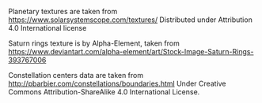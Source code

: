 Planetary textures are taken from https://www.solarsystemscope.com/textures/
Distributed under Attribution 4.0 International license

Saturn rings texture is by Alpha-Element, taken from https://www.deviantart.com/alpha-element/art/Stock-Image-Saturn-Rings-393767006

Constellation centers data are taken from http://pbarbier.com/constellations/boundaries.html
Under Creative Commons Attribution-ShareAlike 4.0 International License.